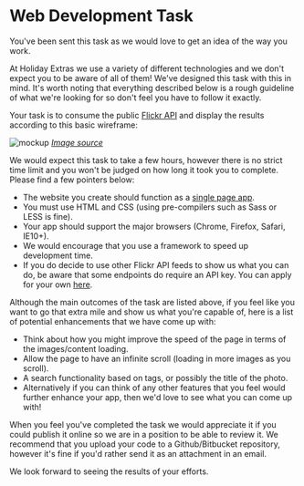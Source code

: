 # Web Development Task

You've been sent this task as we would love to get an idea of the way you work.

At Holiday Extras we use a variety of different technologies and
we don't expect you to be aware of all of them! We've designed this task with this in mind. It's worth noting that everything described below is a rough guideline of what we're looking for so don't feel you have to follow it exactly.

Your task is to consume the public [Flickr API](https://api.flickr.com/services/feeds/photos_public.gne?format=json) and display the results according to this basic wireframe:

![mockup](http://i.imgur.com/vyDVR1e.png)
_[Image source](http://i.imgur.com/vyDVR1e.png)_

We would expect this task to take a few hours, however there is no strict time limit and you won't be judged on how long it took you to complete. Please find a few pointers below:

* The website you create should function as a [single page app](http://en.wikipedia.org/wiki/Single-page_application).
* You must use HTML and CSS (using pre-compilers such as Sass or LESS is fine).
* Your app should support the major browsers (Chrome, Firefox, Safari, IE10+).
* We would encourage that you use a framework to speed up development time.
* If you do decide to use other Flickr API feeds to show us what you can do, be aware that some endpoints do require an API key. You can apply for your own [here](https://www.flickr.com/services/api/keys).

Although the main outcomes of the task are listed above, if you feel like you want to go that extra mile and show us what you're capable of, here is a list of potential enhancements that we have come up with:

* Think about how you might improve the speed of the page in terms of the images/content loading.
* Allow the page to have an infinite scroll (loading in more images as you scroll).
* A search functionality based on tags, or possibly the title of the photo.
* Alternatively if you can think of any other features that you feel would further enhance your app, then we'd love to see what you can come up with!

When you feel you've completed the task we would appreciate it if you could publish it online so we are in a position to be able to review it. We recommend that you upload your code to a Github/Bitbucket repository, however it's fine if you'd rather send it as an attachment in an email.

We look forward to seeing the results of your efforts.
